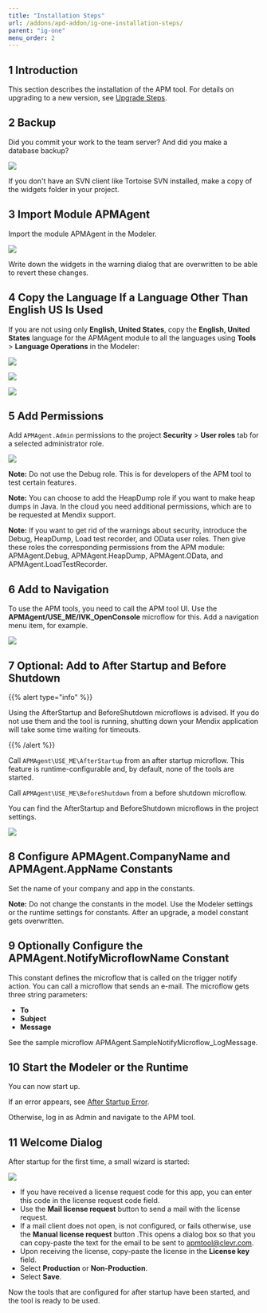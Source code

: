 ```yaml
---
title: "Installation Steps"
url: /addons/apd-addon/ig-one-installation-steps/
parent: "ig-one"
menu_order: 2
---
```


## 1 Introduction

This section describes the installation of the APM tool. For details on upgrading to a new version, see [Upgrade Steps](ig-one-upgrade-steps).

## 2 Backup

Did you commit your work to the team server? And did you make a database backup?

![](/attachments/addons/apd-addon/ig/ig-one/ig-one-installation-steps/Commit.png)

If you don't have an SVN client like Tortoise SVN installed, make a copy of the widgets folder in your project.

## 3 Import Module APMAgent

Import the module APMAgent in the Modeler.

![](/attachments/addons/apd-addon/ig/ig-one/ig-one-installation-steps/Import_Module_Package.png)

Write down the widgets in the warning dialog that are overwritten to be able to revert these changes.

## 4 Copy the Language If a Language Other Than English US Is Used

If you are not using only **English, United States**, copy the **English, United States** language for the APMAgent module to all the languages using **Tools** > **Language Operations** in the Modeler:

![](/attachments/addons/apd-addon/ig/ig-one/ig-one-installation-steps/Language_Operations_Header.png)

![](/attachments/addons/apd-addon/ig/ig-one/ig-one-installation-steps/Language_Operations_APM.png)

![](/attachments/addons/apd-addon/ig/ig-one/ig-one-installation-steps/Language_Operations_Footer.png)

## 5 Add Permissions

Add `APMAgent.Admin` permissions to the project **Security** > **User roles** tab for a selected administrator role.

![](/attachments/addons/apd-addon/ig/ig-one/ig-one-installation-steps/Add_Permissions.png)

**Note:** Do not use the Debug role. This is for developers of the APM tool to test certain features.

**Note:** You can choose to add the HeapDump role if you want to make heap dumps in Java. In the cloud you need additional permissions, which are to be requested at Mendix support.

**Note:** If you want to get rid of the warnings about security, introduce the Debug, HeapDump, Load test recorder, and OData user roles. Then give these roles the corresponding permissions from the APM module: APMAgent.Debug, APMAgent.HeapDump, APMAgent.OData, and APMAgent.LoadTestRecorder.

## 6 Add to Navigation

To use the APM tools, you need to call the APM tool UI. Use the **APMAgent/USE_ME/IVK_OpenConsole** microflow for this. Add a navigation menu item, for example.

![](/attachments/addons/apd-addon/ig/ig-one/ig-one-installation-steps/Add_To_Navigation.png)

## 7 Optional: Add to After Startup and Before Shutdown

{{% alert type="info" %}}

Using the AfterStartup and BeforeShutdown microflows is advised. If you do not use them and the tool is running, shutting down your Mendix application will take some time waiting for timeouts.

{{% /alert %}}

Call `APMAgent\USE_ME\AfterStartup` from an after startup microflow. This feature is runtime-configurable and, by default, none of the tools are started.

Call `APMAgent\USE_ME\BeforeShutdown` from a before shutdown microflow.

You can find the AfterStartup and BeforeShutdown microflows in the project settings.

![](/attachments/addons/apd-addon/ig/ig-one/ig-one-installation-steps/Project_Settings_After_Startup.png)

## 8 Configure APMAgent.CompanyName and APMAgent.AppName Constants

Set the name of your company and app in the constants. 

**Note:** Do not change the constants in the model. Use the Modeler settings or the runtime settings for constants. After an upgrade, a model constant gets overwritten.

## 9 Optionally Configure the APMAgent.NotifyMicroflowName Constant

This constant defines the microflow that is called on the trigger notify action. You can call a microflow that sends an e-mail. The microflow gets three string parameters:

* **To**
* **Subject**
* **Message**

See the sample microflow APMAgent.SampleNotifyMicroflow_LogMessage.

## 10 Start the Modeler or the Runtime

You can now start up.

If an error appears, see [After Startup Error](ig-one-after-startup-error).

Otherwise, log in as Admin and navigate to the APM tool.

## 11 Welcome Dialog

After startup for the first time, a small wizard is started:

![](/attachments/addons/apd-addon/ig/ig-one/ig-one-installation-steps/Welcome_Dialog.png)

*   If you have received a license request code for this app, you can enter this code in the license request code field.   
*   Use the **Mail license request** button to send a mail with the license request.
*   If a mail client does not open, is not configured, or fails otherwise, use the **Manual license request** button .This opens a dialog box so that you can copy-paste the text for the email to be sent to [apmtool@clevr.com](mailto:apmtool@clevr.com).
*   Upon receiving the license, copy-paste the license in the **License key** field.
*   Select **Production** or **Non-Production**.
*   Select **Save**.

Now the tools that are configured for after startup have been started, and the tool is ready to be used.
